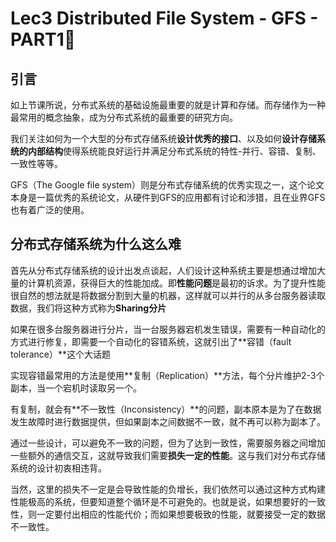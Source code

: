 # Lec3 Distributed File System - GFS - PART1⃣️

## 引言

如上节课所说，分布式系统的基础设施最重要的就是计算和存储。而存储作为一种最常用的概念抽象，成为分布式系统的最重要的研究方向。

我们关注如何为一个大型的分布式存储系统**设计优秀的接口**、以及如何**设计存储系统的内部结构**使得系统能良好运行并满足分布式系统的特性-并行、容错、复制、一致性等等。

GFS（The Google file system）则是分布式存储系统的优秀实现之一，这个论文本身是一篇优秀的系统论文，从硬件到GFS的应用都有讨论和涉猎，且在业界GFS也有着广泛的使用。

## 分布式存储系统为什么这么难

首先从分布式存储系统的设计出发点谈起，人们设计这种系统主要是想通过增加大量的计算机资源，获得巨大的性能加成。即**性能问题**是最初的诉求。为了提升性能很自然的想法就是将数据分割到大量的机器，这样就可以并行的从多台服务器读取数据，我们将这种方式称为**Sharing分片**

如果在很多台服务器进行分片，当一台服务器宕机发生错误，需要有一种自动化的方式进行修复，即需要一个自动化的容错系统，这就引出了**容错（fault tolerance）**这个大话题

实现容错最常用的方法是使用**复制（Replication）**方法，每个分片维护2-3个副本，当一个宕机时读取另一个。

有复制，就会有**不一致性（Inconsistency）**的问题，副本原本是为了在数据发生故障时进行数据提供，但如果副本之间数据不一致，就不再可以称为副本了。

通过一些设计，可以避免不一致的问题，但为了达到一致性，需要服务器之间增加一些额外的通信交互，这就导致我们需要**损失一定的性能**。这与我们对分布式存储系统的设计初衷相违背。

当然，这里的损失不一定是会导致性能的负增长，我们依然可以通过这种方式构建性能极高的系统，但要知道整个循环是不可避免的。也就是说，如果想要好的一致性，则一定要付出相应的性能代价；而如果想要极致的性能，就要接受一定的数据不一致性。